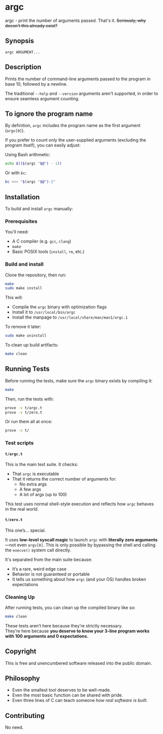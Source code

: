 # argc

argc - print the number of arguments passed. That's it. ~~Seriously, why doesn't this already exist?~~

## Synopsis

`argc ARGUMENT...`

## Description

Prints the number of command-line arguments passed to the program in base 10, followed by a newline.

The traditional `--help` and `--version` arguments aren't supported, in order to ensure seamless argument counting.

## To ignore the program name

By definition, `argc` includes the program name as the first argument (`argv[0]`).

If you prefer to count only the user-supplied arguments (excluding the program itself), you can easily adjust:

Using Bash arithmetic:

```sh
echo $(($(argc "$@") - 1))
```

Or with `bc`:

```sh
bc <<< "$(argc "$@")-1"
```

## Installation

To build and install `argc` manually:

### Prerequisites

You'll need:

- A C compiler (e.g. `gcc`, `clang`)
- `make`
- Basic POSIX tools (`install`, `rm`, etc.)

### Build and install

Clone the repository, then run:

```sh
make
sudo make install
```

This will:

- Compile the `argc` binary with optimization flags
- Install it to `/usr/local/bin/argc`
- Install the manpage to `/usr/local/share/man/man1/argc.1`

To remove it later:

```sh
sudo make uninstall
```

To clean up build artifacts:

```sh
make clean
```

## Running Tests

Before running the tests, make sure the `argc` binary exists by compiling it:

```sh
make
```

Then, run the tests with:

```sh
prove -v t/argc.t
prove -v t/zero.t
```

Or run them all at once:

```sh
prove -v t/
```

### Test scripts

#### `t/argc.t`

This is the main test suite. It checks:

- That `argc` is executable
- That it returns the correct number of arguments for:
  - No extra args
  - A few args
  - A lot of args (up to 100)

This test uses normal shell-style execution and reflects how `argc` behaves in the real world.

#### `t/zero.t`

This one’s&hellip; special.

It uses **low-level syscall magic** to launch `argc` with **literally zero arguments**&mdash;not even `argv[0]`. This is only possible by bypassing the shell and calling the `execve()` system call directly.

It's separated from the main suite because:

- It’s a rare, weird edge case
- Behavior is not guaranteed or portable
- It tells us something about how `argc` (and your OS) handles broken expectations

### Cleaning Up

After running tests, you can clean up the compiled binary like so:

```sh
make clean
```

These tests aren’t here because they’re strictly necessary.  
They’re here because **you deserve to know your 3-line program works with 100 arguments and 0 expectations.**

## Copyright

This is free and unencumbered software released into the public domain.

## Philosophy

- Even the smallest tool deserves to be well-made.  
- Even the most basic function can be shared with pride.  
- Even three lines of C can teach someone *how real software is built*.

## Contributing

No need.
